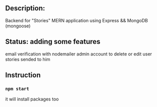 ## Description: 
Backend for "Stories" MERN application using Express && MongoDB (mongoose)

## Status: adding some features
email verification with nodemailer
admin account to delete or edit user stories sended to him

## Instruction

### `npm start`
it will install packages too 



